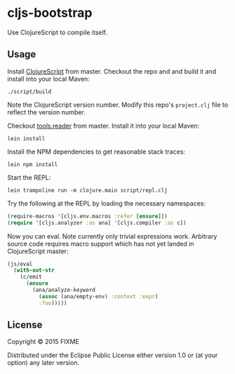 # cljs-bootstrap

Use ClojureScript to compile itself.

## Usage

Install [ClojureScript](http://github.com/clojure/clojurescript) from master. 
Checkout the repo and and build it and install into your local Maven:

```
./script/build
```

Note the ClojureScript version number. Modify this repo's `project.clj` file to
reflect the version number. 

Checkout [tools.reader](https://github.com/clojure/tools.reader) from master.
Install it into your local Maven:

```
lein install
```

Install the NPM dependencies to get reasonable stack traces:

```
lein npm install
```

Start the REPL:

```
lein trampoline run -m clojure.main script/repl.clj 
```

Try the following at the REPL by loading the necessary namespaces:

```clj
(require-macros '[cljs.env.macros :refer [ensure]])
(require '[cljs.analyzer :as ana] '[cljs.compiler :as c])
```

Now you can eval. Note currently only trivial expressions work. Arbitrary
source code requires macro support which has not yet landed in ClojureScript
master:

```clj
(js/eval
  (with-out-str
    (c/emit
      (ensure
        (ana/analyze-keyword
          (assoc (ana/empty-env) :context :expr)
          :foo)))))
```

## License

Copyright © 2015 FIXME

Distributed under the Eclipse Public License either version 1.0 or (at
your option) any later version.
